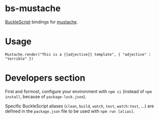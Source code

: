 # bs-mustache

[BuckleScript](https://bucklescript.github.io) bindings for [mustache](https://github.com/janl/mustache.js).

# Usage

```reasonml
Mustache.render("This is a {{adjective}} template", { "adjective" : "terrible" })
```

# Developers section

First and formost, configure your environment with `npm ci` (instead of `npm install`, because of `package-lock.json`).

Specific BuckleScript aliases (`clean`, `build`, `watch`, `test`, `watch:test`, ...) are defined
in the `package.json` file to be used with `npm run [alias]`.
